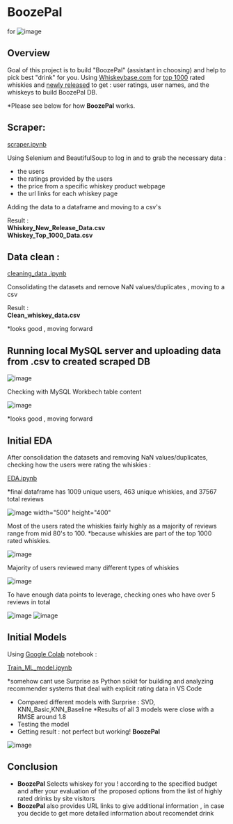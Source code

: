 # **BoozePal**
for ![image](https://www.whiskybase.com/images/logos/default@2x.png)
## Overview

Goal of this project is to build "BoozePal" (assistant in choosing) and help to pick best "drink" for you.
Using [Whiskeybase.com](https://www.whiskybase.com) for [top 1000](https://www.whiskybase.com/whiskies/top1000) rated whiskies and [newly released](https://www.whiskybase.com/whiskies/new-releases) to get : user ratings, user names, and the whiskeys to build BoozePal DB.

*Please see below for how **BoozePal** works.

## Scraper:

[scraper.ipynb](//github.com/7ev3r/Midterm_assignment_v2/blob/742bc3a1980443d46c188bf2093d426414c8c162/scraper.ipynb)

Using Selenium and BeautifulSoup to log in and to grab the necessary data :
- the users
- the ratings provided by the users
- the price from a specific whiskey product webpage
- the url links for each whiskey page

Adding the data to a dataframe and moving to a csv's

Result :  
**Whiskey_New_Release_Data.csv**  
**Whiskey_Top_1000_Data.csv**

## Data clean :

[cleaning_data .ipynb](https://github.com/7ev3r/Midterm_assignment_v2/blob/742bc3a1980443d46c188bf2093d426414c8c162/cleaning_data%20.ipynb)

Consolidating the datasets and remove NaN values/duplicates , moving to a csv

Result :  
**Clean_whiskey_data.csv**

*looks good , moving forward

## Running local MySQL server and uploading data from .csv to created scraped DB

![image](https://github.com/7ev3r/Midterm_assignment_v2/blob/742bc3a1980443d46c188bf2093d426414c8c162/Images/XAMMP_mysql_server.jpeg)

Checking with MySQL Workbech table content

![image](https://github.com/7ev3r/Midterm_assignment_v2/blob/742bc3a1980443d46c188bf2093d426414c8c162/Images/View%20table%20contents%20in%20Mysql%20workbench.jpeg)

*looks good , moving forward



## Initial EDA

After consolidation the datasets and removing NaN values/duplicates, checking how the users were rating the whiskies :

[EDA.ipynb](https://github.com/7ev3r/Midterm_assignment_v2/blob/742bc3a1980443d46c188bf2093d426414c8c162/EDA.ipynb)

*final dataframe has 1009 unique users, 463 unique whiskies, and 37567 total reviews

![image width="500" height="400"](https://github.com/7ev3r/Midterm_assignment_v2/blob/742bc3a1980443d46c188bf2093d426414c8c162/Images/df_screen.jpeg)

Most of the users rated the whiskies fairly highly as a majority of reviews range from mid 80's to 100. 
*because whiskies are part of the top 1000 rated whiskies.

![image](https://github.com/7ev3r/Midterm_assignment_v2/blob/be5d36c8a01d5fc2d564a94a7a2a77f67240d2cf/Images/Ratings.png)

Majority of users reviewed many different types of whiskies

![image](https://github.com/7ev3r/Midterm_assignment_v2/blob/be5d36c8a01d5fc2d564a94a7a2a77f67240d2cf/Images/Num_of_Reviews_by_IDs.png)

To have enough data points to leverage, checking ones who have over 5 reviews in total

![image](https://github.com/7ev3r/Midterm_assignment_v2/blob/be5d36c8a01d5fc2d564a94a7a2a77f67240d2cf/Images/Num_of_Reviews_by_WID.png)
![image](https://github.com/7ev3r/Midterm_assignment_v2/blob/be5d36c8a01d5fc2d564a94a7a2a77f67240d2cf/Images/Num_of_Reviews_by_count_IDs.png)

## Initial Models

Using [Google Colab](https://colab.research.google.com/drive/1ePdNEIjuDbF8JMM9RPl9X-yOfEBSdxp0#scrollTo=t7MW5F3WghyP) notebook :

[Train_ML_model.ipynb](https://github.com/7ev3r/Midterm_assignment_v2/blob/d6806a113699a518bcd3b0573d9b4a3cc8263724/Train_ML_model.ipynb)

*somehow cant use Surprise as Python scikit for building and analyzing recommender systems that deal with explicit rating data in VS Code

- Compared different models with Surprise : SVD, KNN_Basic,KNN_Baseline
*Results of all 3 models were close with a RMSE around 1.8
- Testing the model
- Getting result : not perfect but working! **BoozePal**   

![image](https://github.com/7ev3r/Midterm_assignment_v2/blob/807fde58d774d3384a94881c29f911ee2babab40/Images/Recomendation_1.png)

## Conclusion

- **BoozePal**  Selects whiskey for you ! according to the specified budget and after your evaluation of the proposed options from the list of highly rated drinks by site visitors
- **BoozePal** also provides URL links to give additional information , in case you decide to get more detailed information about recomendet drink
